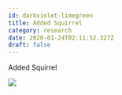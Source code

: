 ```yaml
---
id: darkviolet-limegreen
title: Added Squirrel
category: research
date: 2020-01-24T02:11:52.327Z
draft: false
---
```


Added Squirrel

![](icons/squirrel.svg)